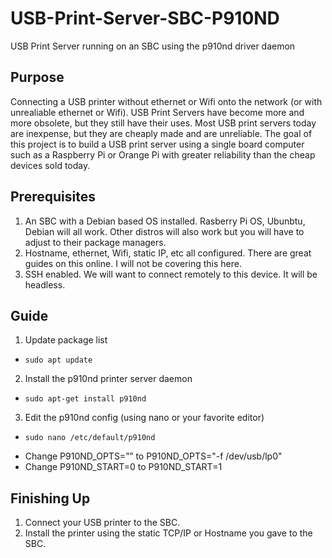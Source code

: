 # USB-Print-Server-SBC-P910ND
 USB Print Server running on an SBC using the p910nd driver daemon

## Purpose
Connecting a USB printer without ethernet or Wifi onto the network (or with unrealiable ethernet or Wifi). USB Print Servers have become more and more obsolete, but they still have their uses. Most USB print servers today are inexpense, but they are cheaply made and are unreliable. The goal of this project is to build a USB print server using a single board computer such as a Raspberry Pi or Orange Pi with greater reliability than the cheap devices sold today.

## Prerequisites
1. An SBC with a Debian based OS installed. Rasberry Pi OS, Ubunbtu, Debian will all work. Other distros will also work but you will have to adjust to their package managers.
2. Hostname, ethernet, Wifi, static IP, etc all configured. There are great guides on this online. I will not be covering this here.
3. SSH enabled. We will want to connect remotely to this device.  It will be headless.  

## Guide
1. Update package list
* `sudo apt update`

2. Install the p910nd printer server daemon
* `sudo apt-get install p910nd`

3. Edit the p910nd config (using nano or your favorite editor)
* `sudo nano /etc/default/p910nd`
- Change P910ND_OPTS=”” to P910ND_OPTS="-f /dev/usb/lp0"
- Change P910ND_START=0 to P910ND_START=1

## Finishing Up
1. Connect your USB printer to the SBC.
2. Install the printer using the static TCP/IP or Hostname you gave to the SBC.  
